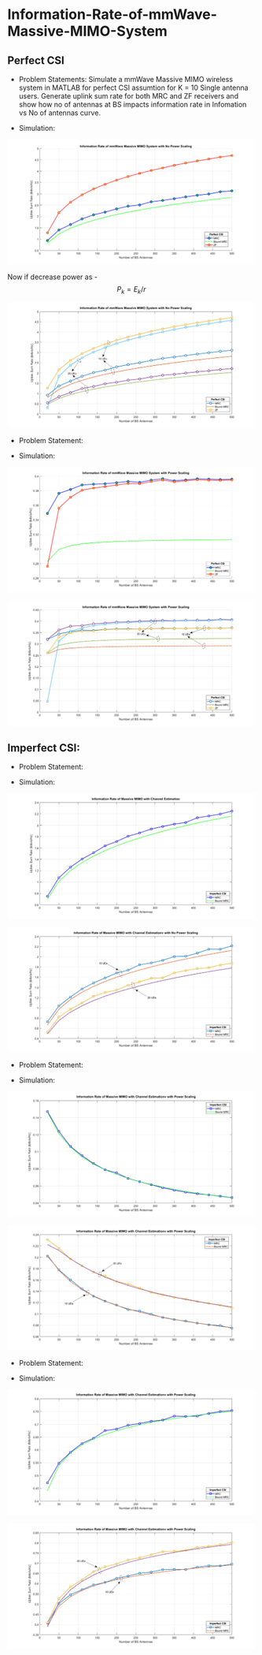 # Information-Rate-of-mmWave-Massive-MIMO-System
## Perfect CSI 

- Problem Statements: Simulate a mmWave Massive MIMO wireless system in MATLAB for perfect CSI assumtion for K = 10 Single antenna users. Generate uplink sum rate for both MRC and ZF receivers and show how no of antennas at BS impacts information rate in Infomation vs No of antennas curve. 

- Simulation:


![Info_Rate_Perfect_CSI_No_Power_scaling](Info_Rate_Perfect_CSI_No_Power_scaling.png)


Now if decrease power as - 
$$ P_k = E_k/r  $$

![Info_Rate_Perfect_CSI_No_Power_scaling_ues](Info_Rate_Perfect_CSI_No_Power_scaling_ues.png)


- Problem Statement:

- Simulation:


![Info_Rate_Perfect_CSI_Power_scaling](Info_Rate_Perfect_CSI_Power_scaling.png)


![Info_Rate_Perfect_CSI_Power_scaling_ues](Info_Rate_Perfect_CSI_Power_scaling_ues.png)


## Imperfect CSI:

- Problem Statement:

- Simulation: 


![Info_Rate_Imerfect_CSI_No_Power_Scaling](Info_Rate_Imperfect_CSI_No_Power_Scaling.png)


![Info_Rate_Imerfect_CSI_No_Power_Scaling_ues](Info_Rate_Imperfect_CSI_No_Power_Scaling_ues.png)


- Problem Statement:

- Simulation: 


![Info_Rate_Imerfect_CSI_Power_Scaling_1](Info_Rate_Imperfect_CSI_Power_Scaling_1.png)


![Info_Rate_Imerfect_CSI_Power_Scaling_1_ues](Info_Rate_Imperfect_CSI_Power_Scaling_1_ues.png)


- Problem Statement:

- Simulation: 


![Info_Rate_Imerfect_CSI_Power_Scaling_2](Info_Rate_Imperfect_CSI_Power_Scaling_2.png)



![Info_Rate_Imerfect_CSI_Power_Scaling_2_ues](Info_Rate_Imperfect_CSI_Power_Scaling_2_ues.png)